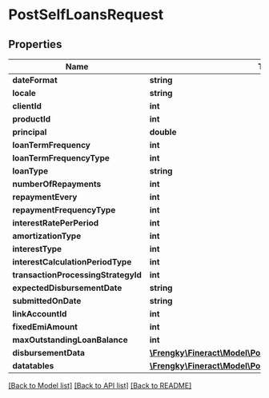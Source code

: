 # PostSelfLoansRequest

## Properties
Name | Type | Description | Notes
------------ | ------------- | ------------- | -------------
**dateFormat** | **string** |  | [optional] 
**locale** | **string** |  | [optional] 
**clientId** | **int** |  | [optional] 
**productId** | **int** |  | [optional] 
**principal** | **double** |  | [optional] 
**loanTermFrequency** | **int** |  | [optional] 
**loanTermFrequencyType** | **int** |  | [optional] 
**loanType** | **string** |  | [optional] 
**numberOfRepayments** | **int** |  | [optional] 
**repaymentEvery** | **int** |  | [optional] 
**repaymentFrequencyType** | **int** |  | [optional] 
**interestRatePerPeriod** | **int** |  | [optional] 
**amortizationType** | **int** |  | [optional] 
**interestType** | **int** |  | [optional] 
**interestCalculationPeriodType** | **int** |  | [optional] 
**transactionProcessingStrategyId** | **int** |  | [optional] 
**expectedDisbursementDate** | **string** |  | [optional] 
**submittedOnDate** | **string** |  | [optional] 
**linkAccountId** | **int** |  | [optional] 
**fixedEmiAmount** | **int** |  | [optional] 
**maxOutstandingLoanBalance** | **int** |  | [optional] 
**disbursementData** | [**\Frengky\Fineract\Model\PostSelfLoansDisbursementData[]**](PostSelfLoansDisbursementData.md) |  | [optional] 
**datatables** | [**\Frengky\Fineract\Model\PostSelfLoansDatatables[]**](PostSelfLoansDatatables.md) |  | [optional] 

[[Back to Model list]](../../README.md#documentation-for-models) [[Back to API list]](../../README.md#documentation-for-api-endpoints) [[Back to README]](../../README.md)


